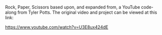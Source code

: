 Rock, Paper, Scissors based upon, and expanded from, a YouTube
code-along from Tyler Potts. The original video and project can be 
viewed at this link:

https://www.youtube.com/watch?v=U3E8ux424dE
